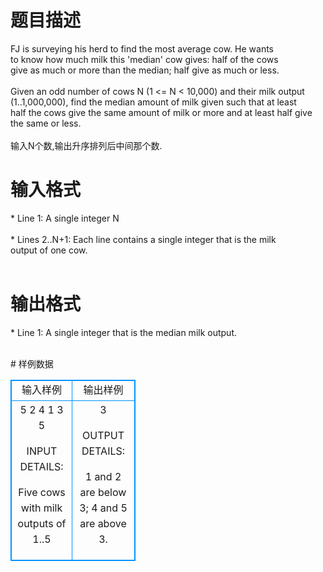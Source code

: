 # 

 
 # 题目描述 
<p>
FJ is surveying his herd to find the most average cow.  He wants<br>to know how much milk this 'median' cow gives: half of the cows<br>give as much or more than the median; half give as much or less.<br><br>Given an odd number of cows N (1 <= N < 10,000) and their milk output<br>(1..1,000,000), find the median amount of milk given such that at least<br>half the cows give the same amount of milk or more and at least half give<br>the same or less.<br><br>输入N个数,输出升序排列后中间那个数.<br></p> 

 
 # 输入格式 
<p>
* Line 1: A single integer N<br><br>* Lines 2..N+1: Each line contains a single integer that is the milk<br>        output of one cow.<br><br></p> 

 
 # 输出格式 
<p>
* Line 1: A single integer that is the median milk output.<br><br></p> 
# 样例数据
<style>
        table,table tr th, table tr td { border:1px solid #0094ff; }
        table { width: 200px; min-height: 25px; line-height: 25px; text-align: center; border-collapse: collapse;}   
    </style>
<table>
	<tr>
		<td>输入样例</td>
		<td>输出样例</td>
	</tr>
<tr><td>5
2
4
1
3
5

INPUT DETAILS:

Five cows with milk outputs of 1..5

</td><td>3

OUTPUT DETAILS:

1 and 2 are below 3; 4 and 5 are above 3.</td></tr></table>
